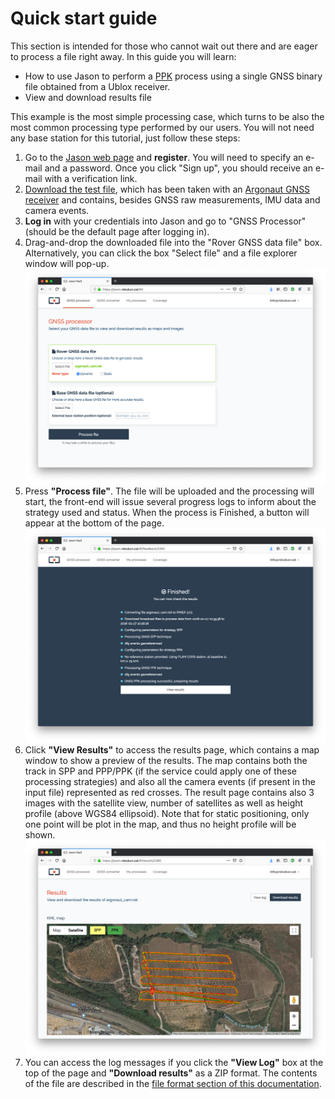 # Quick start guide

This section is intended for those who cannot wait out there and are
eager to process a file right away. In this guide you will learn:

- How to use Jason to perform a [PPK](../strategies) process using a single
  GNSS binary file obtained from a Ublox receiver.
- View and download results file

This example is the most simple processing case, which turns to be also
the most common processing type performed by our users. You will not need
any base station for this tutorial, just follow these steps:

1. Go to the [Jason web page](https://jason.rokubun.cat) and **register**. You will
  need to specify an e-mail and a password. Once you click "Sign up", you should
  receive an e-mail with a verification link.
2. [Download the test file](https://github.com/rokubun/jason-docs/blob/master/assets/argonaut_cam.rok?raw=true), which has been taken with an
   [Argonaut GNSS receiver](https://www.rokubun.cat/gnss-receiver/)
  and contains, besides GNSS raw measurements, IMU data and camera events.
3. **Log in** with your credentials into Jason and go to "GNSS Processor"
  (should be the default page after logging in).
4. Drag-and-drop the downloaded file into the "Rover GNSS data file" box. Alternatively,
  you can click the box "Select file" and a file explorer window will pop-up.
![Select file](images/quickstart_upload.png "Select file")
5. Press **"Process file"**. The file will be uploaded and the processing will start,
   the front-end will issue several progress logs to inform about the strategy
   used and status. When the process is Finished, a button will appear at the 
   bottom of the page.
![Process file](images/jason_progress.png "Process file")
6. Click **"View Results"** to access the results page, which contains
   a map window to show a preview of the results. The map contains both the
   track in SPP and PPP/PPK (if the service could apply one of these processing strategies)
   and also all the camera events (if present in the input file) represented
   as red crosses. The result page contains also 3 images with the satellite
   view, number of satellites as well as height profile (above WGS84 ellipsoid).
   Note that for static positioning, only one point will be plot in the map,
   and thus no height profile will be shown.
![View Results](images/jason_results.png "View Results")
7. You can access the log messages if you click the **"View Log"** box at the top
   of the page and **"Download results"** as a ZIP format. The contents of the
   file are described in the [file format section of this documentation](../manual#result-files).
